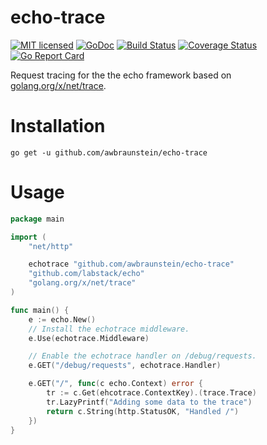 # echo-trace
[![MIT licensed](https://img.shields.io/github/license/awbraunstein/echo-trace.svg)](LICENSE)
[![GoDoc](https://godoc.org/github.com/awbraunstein/echo-trace?status.svg)](https://godoc.org/github.com/awbraunstein/echo-trace)
[![Build Status](https://travis-ci.com/awbraunstein/echo-trace.svg?branch=master)](https://travis-ci.com/awbraunstein/echo-trace)
[![Coverage Status](https://img.shields.io/codecov/c/github/awbraunstein/echo-trace.svg)](https://codecov.io/gh/awbraunstein/echo-trace)
[![Go Report Card](https://goreportcard.com/badge/github.com/awbraunstein/echo-trace)](https://goreportcard.com/report/github.com/awbraunstein/echo-trace)

Request tracing for the the echo framework based on [golang.org/x/net/trace](https://godoc.org/golang.org/x/net/trace).

# Installation

`go get -u github.com/awbraunstein/echo-trace`

# Usage

```go
package main

import (
	"net/http"

	echotrace "github.com/awbraunstein/echo-trace"
	"github.com/labstack/echo"
	"golang.org/x/net/trace"
)

func main() {
	e := echo.New()
	// Install the echotrace middleware.
	e.Use(echotrace.Middleware)

	// Enable the echotrace handler on /debug/requests.
	e.GET("/debug/requests", echotrace.Handler)

	e.GET("/", func(c echo.Context) error {
		tr := c.Get(ehcotrace.ContextKey).(trace.Trace)
		tr.LazyPrintf("Adding some data to the trace")
		return c.String(http.StatusOK, "Handled /")
	})
}
```
